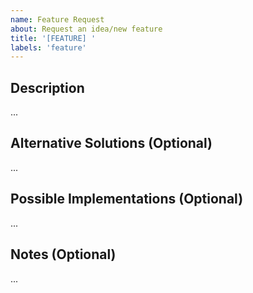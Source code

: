```yaml
---
name: Feature Request
about: Request an idea/new feature
title: '[FEATURE] '
labels: 'feature'
---
```


## Description
...

## Alternative Solutions (Optional)
...

## Possible Implementations (Optional)
...

## Notes (Optional)
...